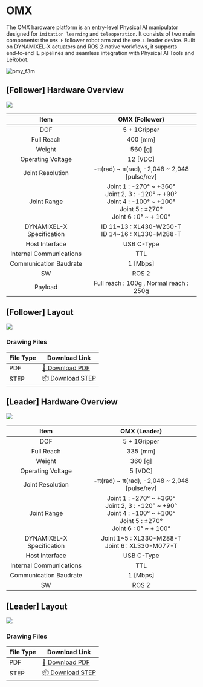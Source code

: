 # OMX

The OMX hardware platform is an entry-level Physical AI manipulator designed for `imitation learning` and `teleoperation`. It consists of two main components: the `OMX-F` follower robot arm and the `OMX-L` leader device. Built on DYNAMIXEL‑X actuators and ROS 2‑native workflows, it supports end‑to‑end IL pipelines and seamless integration with Physical AI Tools and LeRobot.

![omy_f3m](/specifications/omx/main_image.png)

## [Follower] Hardware Overview
![](/specifications/omx/hw_overview_omx_f.png)

| Item | OMX (Follower) |
|:---:|:---:|
| DOF | 5 + 1Gripper |
| Full Reach | 400 [mm] |
| Weight | 560 [g] |
| Operating Voltage | 12 [VDC] |
| Joint Resolution | -π(rad) ~ π(rad), -2,048 ~ 2,048 [pulse/rev] |
| Joint Range | Joint 1 : -270° ~ +360°<br>Joint 2, 3 : -120° ~ +90°<br>Joint 4 : -100° ~ +100°<br>Joint 5 : ±270°<br>Joint 6 : 0° ~ + 100° |
| DYNAMIXEL-X Specification | ID 11~13 : XL430-W250-T<br>ID 14~16 : XL330-M288-T |
| Host Interface | USB C-Type |
| Internal Communications | TTL |
| Communication Baudrate | 1 [Mbps] |
| SW | ROS 2 |
| Payload | Full reach : 100g , Normal reach : 250g |

## [Follower] Layout
![](/specifications/omx/omx_follower_layout.png)

### **Drawing Files**

| File Type | Download Link |
|-----------|---------------|
| PDF | [📄 Download PDF](https://www.robotis.com/service/download.php?no=2223) |
| STEP | [📦 Download STEP](https://www.robotis.com/service/download.php?no=2224) |

## [Leader] Hardware Overview

![](/specifications/omx/hw_overview_omx_l.png)

| Item | OMX (Leader) |
|:---:|:---:|
| DOF | 5 + 1Gripper |
| Full Reach | 335 [mm] |
| Weight | 360 [g] |
| Operating Voltage | 5 [VDC] |
| Joint Resolution | -π(rad) ~ π(rad), -2,048 ~ 2,048 [pulse/rev] |
| Joint Range | Joint 1 : -270° ~ +360°<br>Joint 2, 3 : -120° ~ +90°<br>Joint 4 : -100° ~ +100°<br>Joint 5 : ±270°<br>Joint 6 : 0° ~ + 100° |
| DYNAMIXEL-X Specification | Joint 1~5 : XL330-M288-T<br>Joint 6 : XL330-M077-T |
| Host Interface | USB C-Type |
| Internal Communications | TTL |
| Communication Baudrate | 1 [Mbps] |
| SW | ROS 2 |


## [Leader] Layout
![](/specifications/omx/omx_leader_layout.png)

### **Drawing Files**

| File Type | Download Link |
|-----------|---------------|
| PDF | [📄 Download PDF](https://www.robotis.com/service/download.php?no=2225) |
| STEP | [📦 Download STEP](https://www.robotis.com/service/download.php?no=2226) |